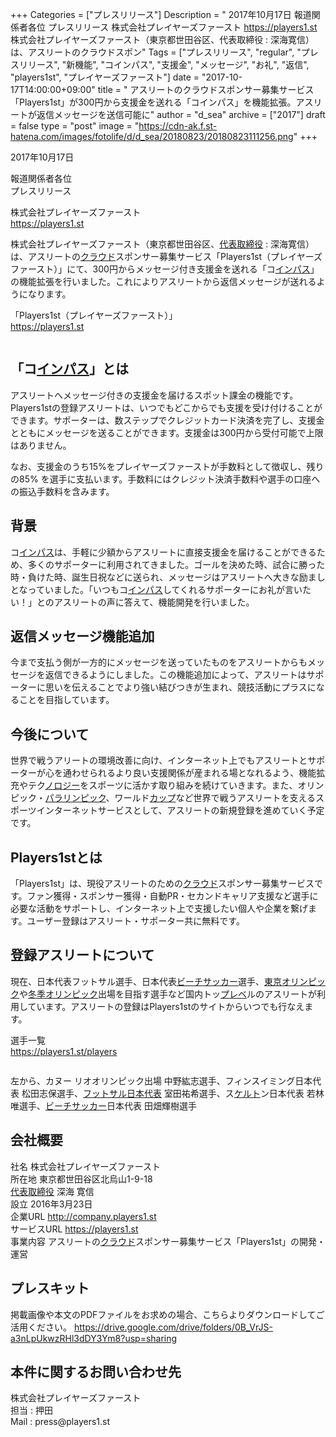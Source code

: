 +++
Categories = ["プレスリリース"]
Description = " 2017年10月17日  報道関係者各位 プレスリリース  株式会社プレイヤーズファースト https://players1.st  株式会社プレイヤーズファースト（東京都世田谷区、代表取締役 : 深海寛信）は、アスリートのクラウドスポン"
Tags = ["プレスリリース", "regular", "プレスリリース", "新機能", "コインパス", "支援金", "メッセージ", "お礼", "返信", "players1st", "プレイヤーズファースト"]
date = "2017-10-17T14:00:00+09:00"
title = " アスリートのクラウドスポンサー募集サービス「Players1st」が300円から支援金を送れる「コインパス」を機能拡張。アスリートが返信メッセージを送信可能に"
author = "d_sea"
archive = ["2017"]
draft = false
type = "post"
image = "https://cdn-ak.f.st-hatena.com/images/fotolife/d/d_sea/20180823/20180823111256.png"
+++

<body>
<p>2017年10月17日</p>


<p>報道関係者各位<br>
プレスリリース</p>


<p>株式会社プレイヤーズファースト<br>
<a href="https://players1.st">https://players1.st</a></p>


<p>株式会社プレイヤーズファースト（東京都世田谷区、<a class="keyword" href="http://d.hatena.ne.jp/keyword/%C2%E5%C9%BD%BC%E8%C4%F9%CC%F2">代表取締役</a> : 深海寛信）は、アスリートの<a class="keyword" href="http://d.hatena.ne.jp/keyword/%A5%AF%A5%E9%A5%A6%A5%C9">クラウド</a>スポンサー募集サービス「Players1st（プレイヤーズファースト）」にて、300円からメッセージ付き支援金を送れる「コ<a class="keyword" href="http://d.hatena.ne.jp/keyword/%A5%A4%A5%F3%A5%D1%A5%B9">インパス</a>」の機能拡張を行いました。これによりアスリートから返信メッセージが送れるようになります。</p>


<p>「Players1st（プレイヤーズファースト）」
<br><a href="https://players1.st">https://players1.st</a></p>


<p><figure class="tmblr-full" data-orig-height="640" data-orig-width="640"><img src="https://cdn-ak.f.st-hatena.com/images/fotolife/d/d_sea/20180823/20180823111256.png" data-orig-height="640" data-orig-width="640" alt=""></figure></p>
<h2>「コ<a class="keyword" href="http://d.hatena.ne.jp/keyword/%A5%A4%A5%F3%A5%D1%A5%B9">インパス</a>」とは</h2>
<p>アスリートへメッセージ付きの支援金を届けるスポット課金の機能です。Players1stの登録アスリートは、いつでもどこからでも支援を受け付けることができます。サポーターは、数ステップでクレジットカード決済を完了し、支援金とともにメッセージを送ることができます。支援金は300円から受付可能で上限はありません。</p>
<p>なお、支援金のうち15%をプレイヤーズファーストが手数料として徴収し、残りの85% を選手に支払います。手数料にはクレジット決済手数料や選手の口座への振込手数料を含みます。</p>
<h2>背景</h2>
<p>コ<a class="keyword" href="http://d.hatena.ne.jp/keyword/%A5%A4%A5%F3%A5%D1%A5%B9">インパス</a>は、手軽に少額からアスリートに直接支援金を届けることができるため、多くのサポーターに利用されてきました。ゴールを決めた時、試合に勝った時・負けた時、誕生日祝などに送られ、メッセージはアスリートへ大きな励ましとなっていました。「いつもコ<a class="keyword" href="http://d.hatena.ne.jp/keyword/%A5%A4%A5%F3%A5%D1%A5%B9">インパス</a>してくれるサポーターにお礼が言いたい！」とのアスリートの声に答えて、機能開発を行いました。</p>
<h2>返信メッセージ機能追加</h2>
<p>今まで支払う側が一方的にメッセージを送っていたものをアスリートからもメッセージを返信できるようにしました。この機能追加によって、アスリートはサポーターに思いを伝えることでより強い結びつきが生まれ、競技活動にプラスになることを目指しています。</p>
<h2>今後について</h2>
<p>世界で戦うアリートの環境改善に向け、インターネット上でもアスリートとサポーターが心を通わせられるより良い支援関係が産まれる場となれるよう、機能拡充やテク<a class="keyword" href="http://d.hatena.ne.jp/keyword/%A5%CE%A5%ED">ノロ</a><a class="keyword" href="http://d.hatena.ne.jp/keyword/%A5%B8%A1%BC">ジー</a>をスポーツに活かす取り組みを続けていきます。また、オリンピック・<a class="keyword" href="http://d.hatena.ne.jp/keyword/%A5%D1%A5%E9%A5%EA%A5%F3%A5%D4%A5%C3%A5%AF">パラリンピック</a>、ワールド<a class="keyword" href="http://d.hatena.ne.jp/keyword/%A5%AB%A5%C3%A5%D7">カップ</a>など世界で戦うアスリートを支えるスポーツインターネットサービスとして、アスリートの新規登録を進めていく予定です。</p>
<h2>Players1stとは</h2>
<p>「Players1st」は、現役アスリートのための<a class="keyword" href="http://d.hatena.ne.jp/keyword/%A5%AF%A5%E9%A5%A6%A5%C9">クラウド</a>スポンサー募集サービスです。ファン獲得・スポンサー獲得・自動PR・セカンドキャリア支援など選手に必要な活動をサポートし、インターネット上で支援したい個人や企業を繋げます。ユーザー登録はアスリート・サポーター共に無料です。</p>
<h2>登録アスリートについて</h2>
<p>現在、日本代表フットサル選手、日本代表<a class="keyword" href="http://d.hatena.ne.jp/keyword/%A5%D3%A1%BC%A5%C1%A5%B5%A5%C3%A5%AB%A1%BC">ビーチサッカー</a>選手、<a class="keyword" href="http://d.hatena.ne.jp/keyword/%C5%EC%B5%FE%A5%AA%A5%EA%A5%F3%A5%D4%A5%C3%A5%AF">東京オリンピック</a>や<a class="keyword" href="http://d.hatena.ne.jp/keyword/%C5%DF%B5%A8%A5%AA%A5%EA%A5%F3%A5%D4%A5%C3%A5%AF">冬季オリンピック</a>出場を目指す選手など国内トッ<a class="keyword" href="http://d.hatena.ne.jp/keyword/%A5%D7%A5%EC%A5%D9">プレベ</a>ルのアスリートが利用しています。アスリートの登録はPlayers1stのサイトからいつでも行なえます。</p>
<p>選手一覧<br><a href="https://players1.st/players">https://players1.st/players</a></p>
<figure class="tmblr-full" data-orig-height="465" data-orig-width="707"><img src="https://cdn-ak.f.st-hatena.com/images/fotolife/d/d_sea/20180823/20180823110024.png" data-orig-height="465" data-orig-width="707" alt=""></figure><p>左から、カヌー リオオリンピック出場 中野紘志選手、フィンスイミング日本代表 松田志保選手、<a class="keyword" href="http://d.hatena.ne.jp/keyword/%A5%D5%A5%C3%A5%C8%A5%B5%A5%EB%C6%FC%CB%DC%C2%E5%C9%BD">フットサル日本代表</a> 室田祐希選手、ス<a class="keyword" href="http://d.hatena.ne.jp/keyword/%A5%B1%A5%EB%A5%C8">ケルト</a>ン日本代表 若林唯選手、<a class="keyword" href="http://d.hatena.ne.jp/keyword/%A5%D3%A1%BC%A5%C1%A5%B5%A5%C3%A5%AB%A1%BC">ビーチサッカー</a>日本代表 田畑輝樹選手</p>
<h2>会社概要</h2>
<p>社名             株式会社プレイヤーズファースト
<br>所在地         東京都世田谷区北烏山1-9-18<br>
<a class="keyword" href="http://d.hatena.ne.jp/keyword/%C2%E5%C9%BD%BC%E8%C4%F9%CC%F2">代表取締役</a>  深海 寛信
<br>設立             2016年3月23日
<br>企業URL      <a href="http://company.players1.st">http://company.players1.st</a><br>
サービスURL <a href="https://players1.st">https://players1.st</a><br>
事業内容      アスリートの<a class="keyword" href="http://d.hatena.ne.jp/keyword/%A5%AF%A5%E9%A5%A6%A5%C9">クラウド</a>スポンサー募集サービス「Players1st」の開発・運営</p>
<h2>プレスキット</h2>
<p>掲載画像や本文のPDFファイルをお求めの場合、こちらよりダウンロードしてご活用ください。
<a href="https://drive.google.com/drive/folders/0B_VrJS-a3nLpUkwzRHl3dDY3Ym8?usp=sharing">https://drive.google.com/drive/folders/0B_VrJS-a3nLpUkwzRHl3dDY3Ym8?usp=sharing</a></p>
<h2>本件に関するお問い合わせ先</h2>
<p>株式会社プレイヤーズファースト<br>担当 : 押田<br>Mail : press@players1.st</p>
</body>
